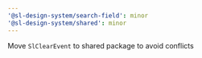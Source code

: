 ```yaml
---
'@sl-design-system/search-field': minor
'@sl-design-system/shared': minor
---
```


Move `SlClearEvent` to shared package to avoid conflicts
